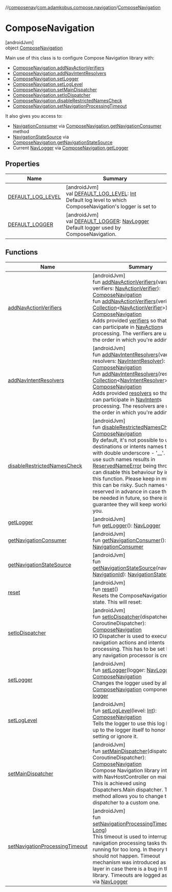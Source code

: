 //[composenav](../../../index.md)/[com.adamkobus.compose.navigation](../index.md)/[ComposeNavigation](index.md)

# ComposeNavigation

[androidJvm]\
object [ComposeNavigation](index.md)

Main use of this class is to configure Compose Navigation library with:

- 
   [ComposeNavigation.addNavActionVerifiers](add-nav-action-verifiers.md)
- 
   [ComposeNavigation.addNavIntentResolvers](add-nav-intent-resolvers.md)
- 
   [ComposeNavigation.setLogger](set-logger.md)
- 
   [ComposeNavigation.setLogLevel](set-log-level.md)
- 
   [ComposeNavigation.setMainDispatcher](set-main-dispatcher.md)
- 
   [ComposeNavigation.setIoDispatcher](set-io-dispatcher.md)
- 
   [ComposeNavigation.disableRestrictedNamesCheck](disable-restricted-names-check.md)
- 
   [ComposeNavigation.setNavigationProcessingTimeout](set-navigation-processing-timeout.md)

It also gives you access to:

- 
   [NavigationConsumer](../-navigation-consumer/index.md) via [ComposeNavigation.getNavigationConsumer](get-navigation-consumer.md) method
- 
   [NavigationStateSource](../-navigation-state-source/index.md) via [ComposeNavigation.getNavigationStateSource](get-navigation-state-source.md)
- 
   Current [NavLogger](../../com.adamkobus.compose.navigation.logger/-nav-logger/index.md) via [ComposeNavigation.getLogger](get-logger.md)

## Properties

| Name | Summary |
|---|---|
| [DEFAULT_LOG_LEVEL](-d-e-f-a-u-l-t_-l-o-g_-l-e-v-e-l.md) | [androidJvm]<br>val [DEFAULT_LOG_LEVEL](-d-e-f-a-u-l-t_-l-o-g_-l-e-v-e-l.md): [Int](https://kotlinlang.org/api/latest/jvm/stdlib/kotlin/-int/index.html)<br>Default log level to which ComposeNavigation's logger is set to |
| [DEFAULT_LOGGER](-d-e-f-a-u-l-t_-l-o-g-g-e-r.md) | [androidJvm]<br>val [DEFAULT_LOGGER](-d-e-f-a-u-l-t_-l-o-g-g-e-r.md): [NavLogger](../../com.adamkobus.compose.navigation.logger/-nav-logger/index.md)<br>Default logger used by ComposeNavigation. |

## Functions

| Name | Summary |
|---|---|
| [addNavActionVerifiers](add-nav-action-verifiers.md) | [androidJvm]<br>fun [addNavActionVerifiers](add-nav-action-verifiers.md)(vararg verifiers: [NavActionVerifier](../-nav-action-verifier/index.md)): [ComposeNavigation](index.md)<br>fun [addNavActionVerifiers](add-nav-action-verifiers.md)(verifiers: [Collection](https://kotlinlang.org/api/latest/jvm/stdlib/kotlin.collections/-collection/index.html)&lt;[NavActionVerifier](../-nav-action-verifier/index.md)&gt;): [ComposeNavigation](index.md)<br>Adds provided [verifiers](add-nav-action-verifiers.md) so that they can participate in [NavAction](../../com.adamkobus.compose.navigation.action/-nav-action/index.md)s processing. The verifiers are used in the order in which you're adding them |
| [addNavIntentResolvers](add-nav-intent-resolvers.md) | [androidJvm]<br>fun [addNavIntentResolvers](add-nav-intent-resolvers.md)(vararg resolvers: [NavIntentResolver](../-nav-intent-resolver/index.md)): [ComposeNavigation](index.md)<br>fun [addNavIntentResolvers](add-nav-intent-resolvers.md)(resolvers: [Collection](https://kotlinlang.org/api/latest/jvm/stdlib/kotlin.collections/-collection/index.html)&lt;[NavIntentResolver](../-nav-intent-resolver/index.md)&gt;): [ComposeNavigation](index.md)<br>Adds provided [resolvers](add-nav-intent-resolvers.md) so that they can participate in [NavIntent](../../com.adamkobus.compose.navigation.intent/-nav-intent/index.md)s processing. The resolvers are used in the order in which you're adding them |
| [disableRestrictedNamesCheck](disable-restricted-names-check.md) | [androidJvm]<br>fun [disableRestrictedNamesCheck](disable-restricted-names-check.md)(): [ComposeNavigation](index.md)<br>By default, it's not possible to use destinations or intents names that start with double underscore - '__'. Trying to use such names results in [ReservedNameError](../../com.adamkobus.compose.navigation.error/-reserved-name-error/index.md) being thrown. You can disable this behaviour by invoking this function. Please keep in mind that this can be risky. Such names were reserved in advance in case they would be needed in future, so there is no guarantee they will keep working for you. |
| [getLogger](get-logger.md) | [androidJvm]<br>fun [getLogger](get-logger.md)(): [NavLogger](../../com.adamkobus.compose.navigation.logger/-nav-logger/index.md) |
| [getNavigationConsumer](get-navigation-consumer.md) | [androidJvm]<br>fun [getNavigationConsumer](get-navigation-consumer.md)(): [NavigationConsumer](../-navigation-consumer/index.md) |
| [getNavigationStateSource](get-navigation-state-source.md) | [androidJvm]<br>fun [getNavigationStateSource](get-navigation-state-source.md)(navigationId: [NavigationId](../-navigation-id/index.md)): [NavigationStateSource](../-navigation-state-source/index.md) |
| [reset](reset.md) | [androidJvm]<br>fun [reset](reset.md)()<br>Resets the ComposeNavigation to initial state. This will reset: |
| [setIoDispatcher](set-io-dispatcher.md) | [androidJvm]<br>fun [setIoDispatcher](set-io-dispatcher.md)(dispatcher: CoroutineDispatcher): [ComposeNavigation](index.md)<br>IO Dispatcher is used to execute navigation actions and intents processing. This has to be set before any navigation processor is created. |
| [setLogger](set-logger.md) | [androidJvm]<br>fun [setLogger](set-logger.md)(logger: [NavLogger](../../com.adamkobus.compose.navigation.logger/-nav-logger/index.md)): [ComposeNavigation](index.md)<br>Changes the logger used by all [ComposeNavigation](index.md) components to [logger](set-logger.md) |
| [setLogLevel](set-log-level.md) | [androidJvm]<br>fun [setLogLevel](set-log-level.md)(level: [Int](https://kotlinlang.org/api/latest/jvm/stdlib/kotlin/-int/index.html)): [ComposeNavigation](index.md)<br>Tells the logger to use this log level. It's up to the logger itself to honor this setting or ignore it. |
| [setMainDispatcher](set-main-dispatcher.md) | [androidJvm]<br>fun [setMainDispatcher](set-main-dispatcher.md)(dispatcher: CoroutineDispatcher): [ComposeNavigation](index.md)<br>Compose Navigation library interacts with NavHostController on main thread. This is achieved using Dispatchers.Main dispatcher. This method allows you to change the dispatcher to a custom one. |
| [setNavigationProcessingTimeout](set-navigation-processing-timeout.md) | [androidJvm]<br>fun [setNavigationProcessingTimeout](set-navigation-processing-timeout.md)(value: [Long](https://kotlinlang.org/api/latest/jvm/stdlib/kotlin/-long/index.html))<br>This timeout is used to interrupt navigation processing tasks that are running for too long. In theory this should not happen. Timeout mechanism was introduced as a safety layer in case there is a bug in the library. Timeouts are logged as errors via [NavLogger](../../com.adamkobus.compose.navigation.logger/-nav-logger/index.md) |
